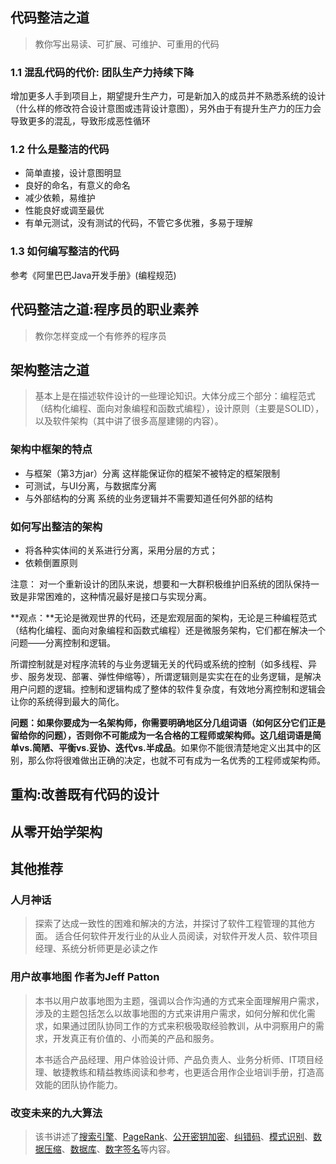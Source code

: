 ## 代码整洁之道

> 教你写出易读、可扩展、可维护、可重用的代码

### 1.1 混乱代码的代价: 团队生产力持续下降

​    增加更多人手到项目上，期望提升生产力，可是新加入的成员并不熟悉系统的设计（什么样的修改符合设计意图或违背设计意图），另外由于有提升生产力的压力会导致更多的混乱，导致形成恶性循环

### 1.2 什么是整洁的代码

* 简单直接，设计意图明显
* 良好的命名，有意义的命名
* 减少依赖，易维护
* 性能良好或调至最优
* 有单元测试，没有测试的代码，不管它多优雅，多易于理解

### 1.3 如何编写整洁的代码

参考《阿里巴巴Java开发手册》(编程规范)




## 代码整洁之道:程序员的职业素养

> 教你怎样变成一个有修养的程序员







## 架构整洁之道

> 基本上是在描述软件设计的一些理论知识。大体分成三个部分：编程范式（结构化编程、面向对象编程和函数式编程），设计原则（主要是SOLID），以及软件架构（其中讲了很多高屋建翎的内容）。

### 架构中框架的特点

* 与框架（第3方jar）分离
  这样能保证你的框架不被特定的框架限制
* 可测试，与UI分离，与数据库分离
* 与外部结构的分离
  系统的业务逻辑并不需要知道任何外部的结构


### 如何写出整洁的架构

* 将各种实体间的关系进行分离，采用分层的方式；
* 依赖倒置原则

注意： 对一个重新设计的团队来说，想要和一大群积极维护旧系统的团队保持一致是非常困难的，这种情况最好是接口与实现分离。



**观点：**无论是微观世界的代码，还是宏观层面的架构，无论是三种编程范式（结构化编程、面向对象编程和函数式编程）还是微服务架构，它们都在解决一个问题——分离控制和逻辑。

所谓控制就是对程序流转的与业务逻辑无关的代码或系统的控制（如多线程、异步、服务发现、部署、弹性伸缩等），所谓逻辑则是实实在在的业务逻辑，是解决用户问题的逻辑。控制和逻辑构成了整体的软件复杂度，有效地分离控制和逻辑会让你的系统得到最大的简化。



**问题：**如果你要成为一名架构师，你需要明确地区分几组词语（如何区分它们正是留给你的问题），否则你不可能成为一名合格的工程师或架构师。这几组词语是**简单vs.简陋、平衡vs.妥协、迭代vs.半成品**。如果你不能很清楚地定义出其中的区别，那么你将很难做出正确的决定，也就不可有成为一名优秀的工程师或架构师。



## 重构:改善既有代码的设计








## 从零开始学架构







## 其他推荐

### 人月神话

> 探索了达成一致性的困难和解决的方法，并探讨了软件工程管理的其他方面。
> 适合任何软件开发行业的从业人员阅读，对软件开发人员、软件项目经理、系统分析师更是必读之作

### 用户故事地图  作者为Jeff Patton

> 本书以用户故事地图为主题，强调以合作沟通的方式来全面理解用户需求，涉及的主题包括怎么以故事地图的方式来讲用户需求，如何分解和优化需求，如果通过团队协同工作的方式来积极吸取经验教训，从中洞察用户的需求，开发真正有价值的、小而美的产品和服务。
>
>  本书适合产品经理、用户体验设计师、产品负责人、业务分析师、IT项目经理、敏捷教练和精益教练阅读和参考，也更适合用作企业培训手册，打造高效能的团队协作能力。



### 改变未来的九大算法

> 该书讲述了[搜索引擎](https://baike.baidu.com/item/%E6%90%9C%E7%B4%A2%E5%BC%95%E6%93%8E/104812)、[PageRank](https://baike.baidu.com/item/PageRank)、[公开密钥加密](https://baike.baidu.com/item/%E5%85%AC%E5%BC%80%E5%AF%86%E9%92%A5%E5%8A%A0%E5%AF%86/8090774)、[纠错码](https://baike.baidu.com/item/%E7%BA%A0%E9%94%99%E7%A0%81/2277072)、[模式识别](https://baike.baidu.com/item/%E6%A8%A1%E5%BC%8F%E8%AF%86%E5%88%AB/295301)、[数据压缩](https://baike.baidu.com/item/%E6%95%B0%E6%8D%AE%E5%8E%8B%E7%BC%A9/5198909)、[数据库](https://baike.baidu.com/item/%E6%95%B0%E6%8D%AE%E5%BA%93/103728)、[数字签名](https://baike.baidu.com/item/%E6%95%B0%E5%AD%97%E7%AD%BE%E5%90%8D/212550)等内容。

